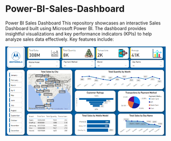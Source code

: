# Power-BI-Sales-Dashboard
Power BI Sales Dashboard This repository showcases an interactive Sales Dashboard built using Microsoft Power BI. The dashboard provides insightful visualizations and key 
performance indicators (KPIs) to help analyze sales data effectively. Key features include:

<img src="https://github.com/Shaharukhkhan0099/Power-BI-Mobile-Sales-Dashboard/blob/9cbce5aa9128cc49426091186a762ffcdd30e2e1/Mobile_Slaes_Dashboard%20.png" alt="Image Description" width="600">
<br>
